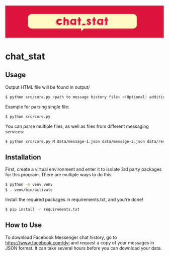 <p align="center">
  <img src="https://github.com/samuel-ping/chat_stat/blob/main/screenshots/chat_stat-header-color-cropped.png?raw=true">
</p>

# chat_stat

## Usage

Output HTML file will be found in output/

```bash
$ python src/core.py <path to message history file> <(Optional) additional paths to message history files...>
```

Example for parsing single file:

```bash
$ python src/core.py
```

You can parse multiple files, as well as files from different messaging services:

```bash
$ python src/core.py M data/message-1.json data/message-2.json data/result.json
```

## Installation

First, create a virtual environment and enter it to isolate 3rd party packages for this program. There are multiple ways to do this.

```bash
$ python -m venv venv
$ . venv/bin/activate
```

Install the required packages in requirements.txt, and you're done!

```bash
$ pip install -r requirements.txt
```

## How to Use

To download Facebook Messenger chat history, go to https://www.facebook.com/dyi and request a copy of your messages in JSON format. It can take several hours before you can download your data.
